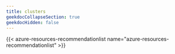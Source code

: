 ```yaml
---
title: clusters
geekdocCollapseSection: true
geekdocHidden: false
---
```


{{< azure-resources-recommendationlist name="azure-resources-recommendationlist" >}}

